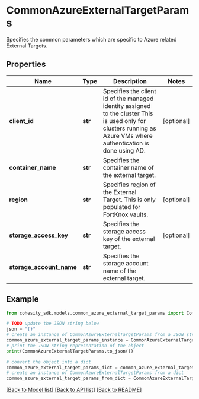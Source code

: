 # CommonAzureExternalTargetParams

Specifies the common parameters which are specific to Azure related External Targets.

## Properties

Name | Type | Description | Notes
------------ | ------------- | ------------- | -------------
**client_id** | **str** | Specifies the client id of the managed identity assigned to the cluster This is used only for clusters running as Azure VMs where authentication is done using AD. | [optional] 
**container_name** | **str** | Specifies the container name of the external target. | 
**region** | **str** | Specifies region of the External Target. This is only populated for FortKnox vaults. | [optional] 
**storage_access_key** | **str** | Specifies the storage access key of the external target. | [optional] 
**storage_account_name** | **str** | Specifies the storage account name of the external target. | 

## Example

```python
from cohesity_sdk.models.common_azure_external_target_params import CommonAzureExternalTargetParams

# TODO update the JSON string below
json = "{}"
# create an instance of CommonAzureExternalTargetParams from a JSON string
common_azure_external_target_params_instance = CommonAzureExternalTargetParams.from_json(json)
# print the JSON string representation of the object
print(CommonAzureExternalTargetParams.to_json())

# convert the object into a dict
common_azure_external_target_params_dict = common_azure_external_target_params_instance.to_dict()
# create an instance of CommonAzureExternalTargetParams from a dict
common_azure_external_target_params_from_dict = CommonAzureExternalTargetParams.from_dict(common_azure_external_target_params_dict)
```
[[Back to Model list]](../README.md#documentation-for-models) [[Back to API list]](../README.md#documentation-for-api-endpoints) [[Back to README]](../README.md)


